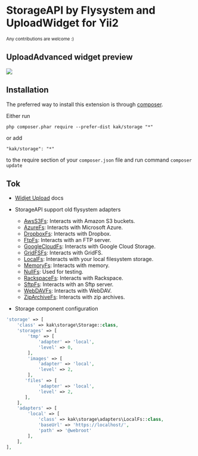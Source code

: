StorageAPI by Flysystem and UploadWidget for Yii2
============
<small>Any contributions are welcome :)</small>

UploadAdvanced widget preview  
-----------
<img src="https://lh3.googleusercontent.com/--sDmh3Ca8UA/VbXsQf_UxoI/AAAAAAAAADo/STR3DrTrdDU/s477-Ic42/PreviewUpload.png">

Installation
------------

The preferred way to install this extension is through [composer](http://getcomposer.org/download/).

Either run
```
php composer.phar require --prefer-dist kak/storage "*"
```

or add

```
"kak/storage": "*"
```
to the require section of your `composer.json` file and run command `composer update`


Tok
-----

* [Widjet Upload](docs/widget-upload.md) docs

* StorageAPI support old flysystem adapters
     - [AwsS3Fs](docs/adapters.md#awss3fs): Interacts with Amazon S3 buckets. 
     - [AzureFs](docs/adapters.md#azurefs): Interacts with Microsoft Azure.
     - [DropboxFs](#dropboxfs): Interacts with Dropbox.
     - [FtpFs](docs/adapters.md#ftpfs): Interacts with an FTP server.
     - [GoogleCloudFs](docs/adapters.md#googlecloudfs): Interacts with Google Cloud Storage. 
     - [GridFSFs](docs/adapters.md#gridfsfs): Interacts with GridFS.
     - [LocalFs](docs/adapters.md#localfs): Interacts with your local filesystem storage.
     - [MemoryFs](docs/adapters.md#memoryfs): Interacts with memory.
     - [NullFs](docs/adapters.md#nullfs): Used for testing.
     - [RackspaceFs](docs/adapters.md#rackspacefs): Interacts with Rackspace.
     - [SftpFs](docs/adapters.md#sftpfscomponent): Interacts with an Sftp server.
     - [WebDAVFs](docs/adapters.md#webdavfscomponent): Interacts with WebDAV.
     - [ZipArchiveFs](docs/adapters.md#ziparchivefs): Interacts with zip archives.

* Storage component configuration 

```php
'storage' => [
    'class' => kak\storage\Storage::class,
    'storages' => [
        'tmp' => [
            'adapter' => 'local',
            'level' => 0,
        ],
        'images' => [
            'adapter' => 'local',
            'level' => 2,
        ],
       'files' => [
            'adapter' => 'local',
            'level' => 2,
       ],
    ],
    'adapters' => [
        'local' => [
            'class' => kak\storage\adapters\LocalFs::class,
            'baseUrl' => 'https://localhost/',
            'path' => '@webroot'
        ],
    ],
],
```


